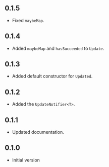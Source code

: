 ## 0.1.5

- Fixed `maybeMap`.

## 0.1.4

- Added `maybeMap` and `hasSucceeded` to `Update`.

## 0.1.3

- Added default constructor for `Updated`.

## 0.1.2

- Added the `UpdateNotifier<T>`.

## 0.1.1

- Updated documentation.

## 0.1.0

- Initial version
